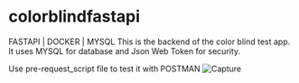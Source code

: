 # colorblindfastapi
FASTAPI | DOCKER | MYSQL
This is the backend of the color blind test app.
It uses MYSQL for database and Json Web Token for security.

Use  pre-request_script file to test it with POSTMAN
![Capture](https://user-images.githubusercontent.com/76754183/184093903-196046b4-6677-4b01-91d3-923af723fdce.PNG)

